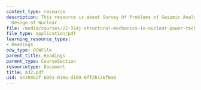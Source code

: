```yaml
---
content_type: resource
description: This resource is about Survey Of Problems of Seismic Analysis and Aseismic
  Design of Nuclear.
file: /media/courses/22-314j-structural-mechanics-in-nuclear-power-technology-fall-2006/ae39852f6091010ad1896ff2b126f0a0_m32.pdf
file_type: application/pdf
learning_resource_types:
- Readings
ocw_type: OCWFile
parent_title: Readings
parent_type: CourseSection
resourcetype: Document
title: m32.pdf
uid: ae39852f-6091-010a-d189-6ff2b126f0a0
---
```

